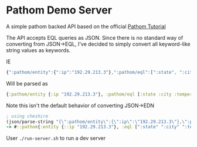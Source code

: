 # Pathom Demo Server

A simple pathom backed API based on the official [Pathom Tutorial](https://pathom3.wsscode.com/docs/tutorial)

The API accepts EQL queries as JSON. Since there is no standard way of converting from JSON->EQL, I've decided to simply convert all keyword-like string values as keywords. 

IE 

``` javascript
{":pathom/entity":{":ip":"192.29.213.3"},":pathom/eql":[":state", ":city", ":temperature"]}
```

Will be parsed as

``` clojure
{:pathom/entity {:ip "192.29.213.3"}, :pathom/eql [:state :city :temperature]}
```

Note this isn't the default behavior of converting JSON->EDN

```clojure
; using cheshire
(json/parse-string "{\":pathom/entity\":{\":ip\":\"192.29.213.3\"},\":pathom/eql\":[\":state\", \":city\", \":temperature\"]}" keyword)
-> #::pathom{:entity {::ip "192.29.213.3"}, :eql [":state" ":city" ":temperature"]}
```

User `./run-server.sh` to run a dev server
